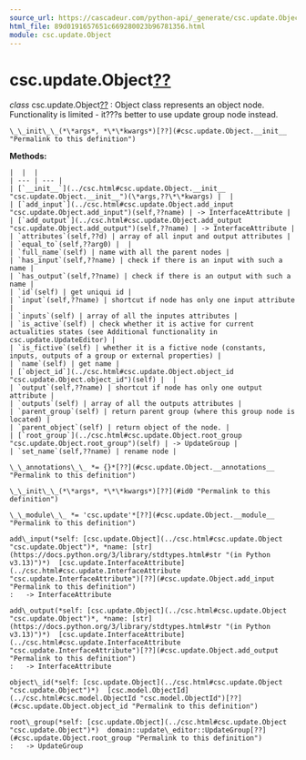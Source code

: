 ```yaml
---
source_url: https://cascadeur.com/python-api/_generate/csc.update.Object.html
html_file: 89d0191657651c669280023b96781356.html
module: csc.update.Object
---
```


# csc.update.Object[??](#csc-update-object "Permalink to this heading")

*class* csc.update.Object[??](#csc.update.Object "Permalink to this definition")
:   Object class represents an object node. Functionality is limited - it???s better to use update group node instead.

    \_\_init\_\_(*\*args*, *\*\*kwargs*)[??](#csc.update.Object.__init__ "Permalink to this definition")

    
**Methods:**

    |  |  |
    | --- | --- |
    | [`__init__`](../csc.html#csc.update.Object.__init__ "csc.update.Object.__init__")(\*args,??\*\*kwargs) |  |
    | [`add_input`](../csc.html#csc.update.Object.add_input "csc.update.Object.add_input")(self,??name) | -> InterfaceAttribute |
    | [`add_output`](../csc.html#csc.update.Object.add_output "csc.update.Object.add_output")(self,??name) | -> InterfaceAttribute |
    | `attributes`(self,??d) | array of all input and output attributes |
    | `equal_to`(self,??arg0) |  |
    | `full_name`(self) | name with all the parent nodes |
    | `has_input`(self,??name) | check if there is an input with such a name |
    | `has_output`(self,??name) | check if there is an output with such a name |
    | `id`(self) | get uniqui id |
    | `input`(self,??name) | shortcut if node has only one input attribute |
    | `inputs`(self) | array of all the inputes attributes |
    | `is_active`(self) | check whether it is active for current actualities states (see Additional functionality in csc.update.UpdateEditor) |
    | `is_fictive`(self) | whether it is a fictive node (constants, inputs, outputs of a group or external properties) |
    | `name`(self) | get name |
    | [`object_id`](../csc.html#csc.update.Object.object_id "csc.update.Object.object_id")(self) |  |
    | `output`(self,??name) | shortcut if node has only one output attribute |
    | `outputs`(self) | array of all the outputs attributes |
    | `parent_group`(self) | return parent group (where this group node is located) |
    | `parent_object`(self) | return object of the node. |
    | [`root_group`](../csc.html#csc.update.Object.root_group "csc.update.Object.root_group")(self) | -> UpdateGroup |
    | `set_name`(self,??name) | rename node |

    \_\_annotations\_\_ *= {}*[??](#csc.update.Object.__annotations__ "Permalink to this definition")

    \_\_init\_\_(*\*args*, *\*\*kwargs*)[??](#id0 "Permalink to this definition")

    \_\_module\_\_ *= 'csc.update'*[??](#csc.update.Object.__module__ "Permalink to this definition")

    add\_input(*self: [csc.update.Object](../csc.html#csc.update.Object "csc.update.Object")*, *name: [str](https://docs.python.org/3/library/stdtypes.html#str "(in Python v3.13)")*)  [csc.update.InterfaceAttribute](../csc.html#csc.update.InterfaceAttribute "csc.update.InterfaceAttribute")[??](#csc.update.Object.add_input "Permalink to this definition")
    :   -> InterfaceAttribute

    add\_output(*self: [csc.update.Object](../csc.html#csc.update.Object "csc.update.Object")*, *name: [str](https://docs.python.org/3/library/stdtypes.html#str "(in Python v3.13)")*)  [csc.update.InterfaceAttribute](../csc.html#csc.update.InterfaceAttribute "csc.update.InterfaceAttribute")[??](#csc.update.Object.add_output "Permalink to this definition")
    :   -> InterfaceAttribute

    object\_id(*self: [csc.update.Object](../csc.html#csc.update.Object "csc.update.Object")*)  [csc.model.ObjectId](../csc.html#csc.model.ObjectId "csc.model.ObjectId")[??](#csc.update.Object.object_id "Permalink to this definition")

    root\_group(*self: [csc.update.Object](../csc.html#csc.update.Object "csc.update.Object")*)  domain::update\_editor::UpdateGroup[??](#csc.update.Object.root_group "Permalink to this definition")
    :   -> UpdateGroup